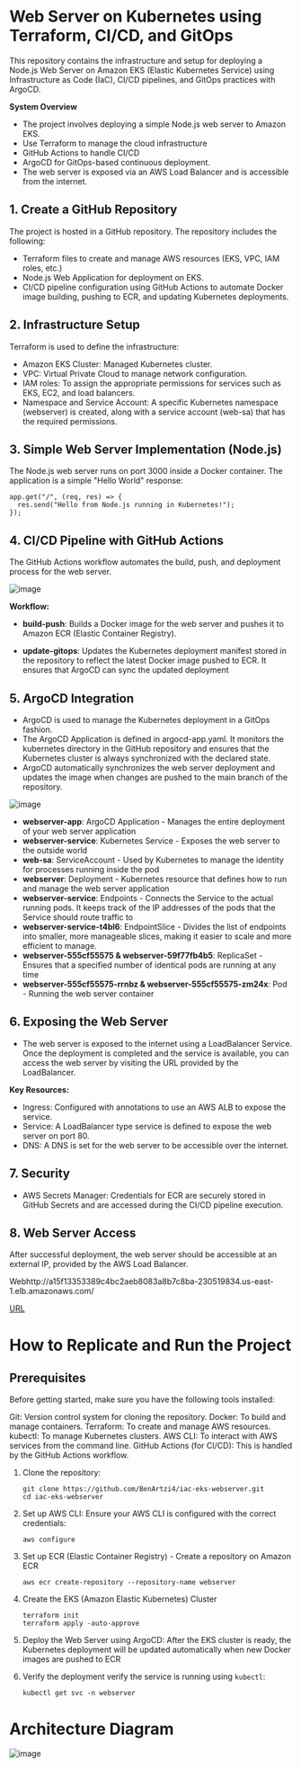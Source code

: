 # Web Server on Kubernetes using Terraform, CI/CD, and GitOps
This repository contains the infrastructure and setup for deploying a Node.js Web Server on Amazon EKS (Elastic Kubernetes Service) using Infrastructure as Code (IaC), CI/CD pipelines, and GitOps practices with ArgoCD.

**System Overview**
- The project involves deploying a simple Node.js web server to Amazon EKS.
- Use Terraform to manage the cloud infrastructure
- GitHub Actions to handle CI/CD
- ArgoCD for GitOps-based continuous deployment.
- The web server is exposed via an AWS Load Balancer and is accessible from the internet.

## 1. Create a GitHub Repository
The project is hosted in a GitHub repository. The repository includes the following:
- Terraform files to create and manage AWS resources (EKS, VPC, IAM roles, etc.)
- Node.js Web Application for deployment on EKS.
- CI/CD pipeline configuration using GitHub Actions to automate Docker image building, pushing to ECR, and updating Kubernetes deployments.

## 2. Infrastructure Setup
Terraform is used to define the infrastructure:
- Amazon EKS Cluster: Managed Kubernetes cluster.
- VPC: Virtual Private Cloud to manage network configuration.
- IAM roles: To assign the appropriate permissions for services such as EKS, EC2, and load balancers.
- Namespace and Service Account: A specific Kubernetes namespace (webserver) is created, along with a service account (web-sa) that has the required permissions.

## 3. Simple Web Server Implementation (Node.js)
The Node.js web server runs on port 3000 inside a Docker container. The application is a simple "Hello World" response:
```
app.get("/", (req, res) => {
  res.send("Hello from Node.js running in Kubernetes!");
});
```

## 4. CI/CD Pipeline with GitHub Actions
The GitHub Actions workflow automates the build, push, and deployment process for the web server.

![image](https://github.com/user-attachments/assets/f3cf677a-4e7b-4766-b5b2-80cc81e41ea2)


**Workflow:**
- **build-push**: Builds a Docker image for the web server and pushes it to Amazon ECR (Elastic Container Registry).

- **update-gitops**: Updates the Kubernetes deployment manifest stored in the repository to reflect the latest Docker image pushed to ECR. It ensures that ArgoCD can sync the updated deployment

## 5. ArgoCD Integration
- ArgoCD is used to manage the Kubernetes deployment in a GitOps fashion.
- The ArgoCD Application is defined in argocd-app.yaml. It monitors the kubernetes directory in the GitHub repository and ensures that the Kubernetes cluster is always synchronized with the declared state.
- ArgoCD automatically synchronizes the web server deployment and updates the image when changes are pushed to the main branch of the repository.

![image](https://github.com/user-attachments/assets/16f9ef41-4261-415b-836f-72192c4e3fba)
- **webserver-app**: ArgoCD Application - Manages the entire deployment of your web server application
- **webserver-service**: Kubernetes Service - Exposes the web server to the outside world
- **web-sa**: ServiceAccount - Used by Kubernetes to manage the identity for processes running inside the pod
- **webserver**: Deployment - Kubernetes resource that defines how to run and manage the web server application
- **webserver-service**: Endpoints - Connects the Service to the actual running pods. It keeps track of the IP addresses of the pods that the Service should route traffic to
- **webserver-service-t4bl6**: EndpointSlice - Divides the list of endpoints into smaller, more manageable slices, making it easier to scale and more efficient to manage.
- **webserver-555cf55575 & webserver-59f77fb4b5**: ReplicaSet - Ensures that a specified number of identical pods are running at any time
- **webserver-555cf55575-rrnbz & webserver-555cf55575-zm24x**: Pod - Running the web server container


## 6. Exposing the Web Server
- The web server is exposed to the internet using a LoadBalancer Service. Once the deployment is completed and the service is available, you can access the web server by visiting the URL provided by the LoadBalancer.

**Key Resources:**
- Ingress: Configured with annotations to use an AWS ALB to expose the service.
- Service: A LoadBalancer type service is defined to expose the web server on port 80.
- DNS: A DNS is set for the web server to be accessible over the internet.

## 7. Security
- AWS Secrets Manager: Credentials for ECR are securely stored in GitHub Secrets and are accessed during the CI/CD pipeline execution.

## 8. Web Server Access
After successful deployment, the web server should be accessible at an external IP, provided by the AWS Load Balancer.

Webhttp://a15f13353389c4bc2aeb8083a8b7c8ba-230519834.us-east-1.elb.amazonaws.com/

[URL](http://a15f13353389c4bc2aeb8083a8b7c8ba-230519834.us-east-1.elb.amazonaws.com/)


# How to Replicate and Run the Project
## Prerequisites
Before getting started, make sure you have the following tools installed:

Git: Version control system for cloning the repository.
Docker: To build and manage containers.
Terraform: To create and manage AWS resources.
kubectl: To manage Kubernetes clusters.
AWS CLI: To interact with AWS services from the command line.
GitHub Actions (for CI/CD): This is handled by the GitHub Actions workflow.

1. Clone the repository:
   ```
   git clone https://github.com/BenArtzi4/iac-eks-webserver.git
   cd iac-eks-webserver
   ```

2. Set up AWS CLI: Ensure your AWS CLI is configured with the correct credentials:
   ```
   aws configure
   ```
3. Set up ECR (Elastic Container Registry) - Create a repository on Amazon ECR
   ```
   aws ecr create-repository --repository-name webserver
   ```
4. Create the EKS (Amazon Elastic Kubernetes) Cluster
   ```
   terraform init
   terraform apply -auto-approve
   ```
5. Deploy the Web Server using ArgoCD: After the EKS cluster is ready, the Kubernetes deployment will be updated automatically when new Docker images are pushed to ECR

6. Verify the deployment verify the service is running using `kubectl`:
   ```
   kubectl get svc -n webserver
   ```

# Architecture Diagram

![image](https://github.com/user-attachments/assets/72aa1a13-a010-4dc4-8cea-91b0d1322d18)




